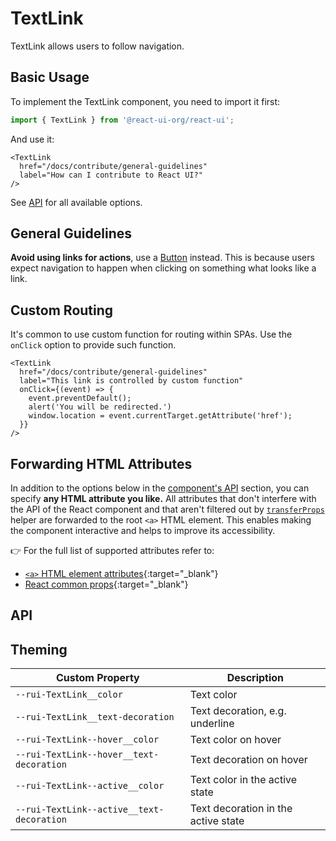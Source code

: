 # TextLink

TextLink allows users to follow navigation.

## Basic Usage

To implement the TextLink component, you need to import it first:

```js
import { TextLink } from '@react-ui-org/react-ui';
```

And use it:

```docoff-react-preview
<TextLink
  href="/docs/contribute/general-guidelines"
  label="How can I contribute to React UI?"
/>
```

See [API](#api) for all available options.

## General Guidelines

**Avoid using links for actions**, use a [Button](/components/Button/)
instead. This is because users expect navigation to happen when clicking on
something what looks like a link.

## Custom Routing

It's common to use custom function for routing within SPAs. Use the
`onClick` option to provide such function.

```docoff-react-preview
<TextLink
  href="/docs/contribute/general-guidelines"
  label="This link is controlled by custom function"
  onClick={(event) => {
    event.preventDefault();
    alert('You will be redirected.')
    window.location = event.currentTarget.getAttribute('href');
  }}
/>
```

## Forwarding HTML Attributes

In addition to the options below in the [component's API](#api) section, you
can specify **any HTML attribute you like.** All attributes that don't
interfere with the API of the React component and that aren't filtered out by
[`transferProps`](/docs/js-helpers/transferProps) helper are forwarded to the
root `<a>` HTML element. This enables making the component interactive and
helps to improve its accessibility.

👉 For the full list of supported attributes refer to:

- [`<a>` HTML element attributes][a-attributes]{:target="_blank"}
- [React common props]{:target="_blank"}

## API

<docoff-react-props src="/components/TextLink/TextLink.jsx"></docoff-react-props>

## Theming

| Custom Property                           | Description                         |
|-------------------------------------------|-------------------------------------|
| `--rui-TextLink__color`                   | Text color                          |
| `--rui-TextLink__text-decoration`         | Text decoration, e.g. underline     |
| `--rui-TextLink--hover__color`            | Text color on hover                 |
| `--rui-TextLink--hover__text-decoration`  | Text decoration on hover            |
| `--rui-TextLink--active__color`           | Text color in the active state      |
| `--rui-TextLink--active__text-decoration` | Text decoration in the active state |

[a-attributes]: https://developer.mozilla.org/en-US/docs/Web/HTML/Element/a#attributes
[React common props]: https://react.dev/reference/react-dom/components/common#common-props

